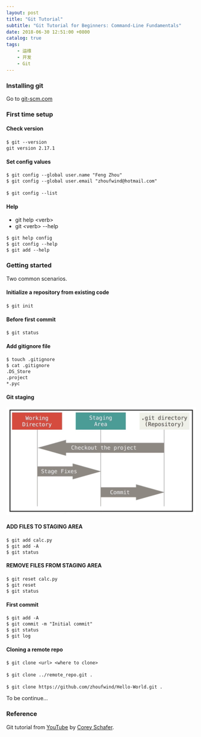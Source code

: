 ```yaml
---
layout: post
title: "Git Tutorial"
subtitle: "Git Tutorial for Beginners: Command-Line Fundamentals"
date: 2018-06-30 12:51:00 +0800
catalog: true
tags:
    - 运维
    - 开发
    - Git
---
```

### Installing git
Go to [git-scm.com](https://git-scm.com/)

### First time setup

#### Check version
```
$ git --version
git version 2.17.1
```

#### Set config values
```
$ git config --global user.name "Feng Zhou"
$ git config --global user.email "zhoufwind@hotmail.com"

$ git config --list
```

#### Help
- git help \<verb\>
- git \<verb\> --help
```
$ git help config
$ git config --help
$ git add --help
```

### Getting started
Two common scenarios.

#### Initialize a repository from existing code
```
$ git init
```

#### Before first commit
```
$ git status
```

#### Add gitignore file
```
$ touch .gitignore
$ cat .gitignore
.DS_Store
.project
*.pyc
```

#### Git staging
![img](/img/in-post/post-git-tutorial/git-staging.jpeg)

#### ADD FILES TO STAGING AREA
```
$ git add calc.py
$ git add -A
$ git status
```

#### REMOVE FILES FROM STAGING AREA
```
$ git reset calc.py
$ git reset
$ git status
```

#### First commit
```
$ git add -A
$ git commit -m "Initial commit"
$ git status
$ git log
```

#### Cloning a remote repo
```
$ git clone <url> <where to clone>

$ git clone ../remote_repo.git .

$ git clone https://github.com/zhoufwind/Hello-World.git .
```

To be continue...

### Reference
Git tutorial from [YouTube][1] by [Corey Schafer][2].

[1]: https://www.youtube.com/watch?v=HVsySz-h9r4 "Git Tutorial for Beginners: Command-Line Fundamentals"

[2]: https://www.youtube.com/channel/UCCezIgC97PvUuR4_gbFUs5g "Corey Schafer"